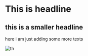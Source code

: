 # This is headline

## this is a smaller headline

here i am just adding some more texts

![th](https://user-images.githubusercontent.com/81748800/119767801-26f2c080-beea-11eb-98ba-4c208de86fcb.jpg)
